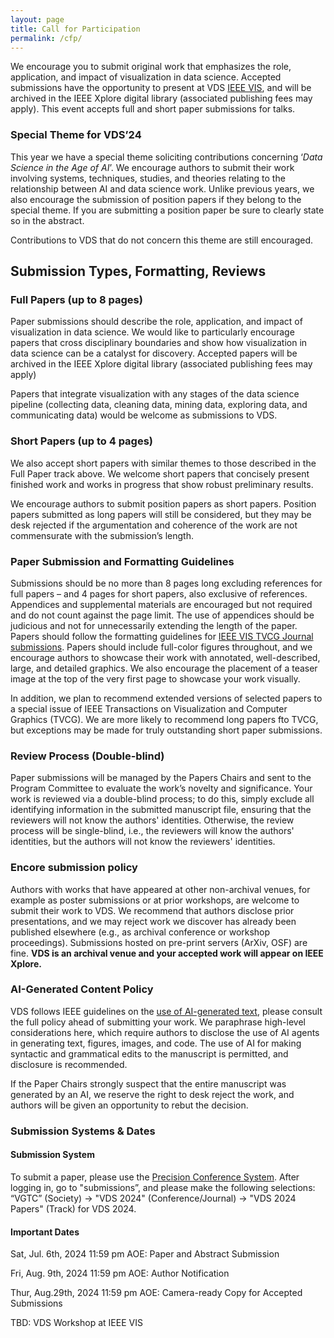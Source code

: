 ```yaml
---
layout: page
title: Call for Participation
permalink: /cfp/
---
```



We encourage you to submit original work that emphasizes the role, application, and impact of visualization in data science. Accepted submissions have the opportunity to present at VDS [IEEE VIS](http://ieeevis.org/year/2023/welcome), and will be archived in the IEEE Xplore digital library (associated publishing fees may apply). This event accepts full and short paper submissions for talks.

### Special Theme for VDS’24
This year we have a special theme soliciting contributions concerning ‘*Data Science in the Age of AI*’.  We encourage authors to submit their work involving systems, techniques, studies, and theories relating to the relationship between AI and data science work. Unlike previous years, we also encourage the submission of position papers if they belong to the special theme. If you are submitting a position paper be sure to clearly state so in the abstract.

Contributions to VDS that do not concern this theme are still encouraged.

## Submission Types, Formatting, Reviews

### Full Papers (up to 8 pages)

Paper submissions should describe the role, application, and impact of visualization in data science. We would like to particularly encourage papers that cross disciplinary boundaries and show how visualization in data science can be a catalyst for discovery. Accepted papers will be archived in the IEEE Xplore digital library (associated publishing fees may apply)

Papers that integrate visualization with any stages of the data science pipeline (collecting data, cleaning data, mining data, exploring data, and communicating data) would be welcome as submissions to VDS.


### Short Papers (up to 4 pages)

We also accept short papers with similar themes to those described in the Full Paper track above. We welcome short papers that concisely present finished work and works in progress that show robust preliminary results.

We encourage authors to submit position papers as short papers. Position papers submitted as long papers will still be considered, but they may be desk rejected if the argumentation and coherence of the work are not commensurate with the submission’s length. 


### Paper Submission and Formatting Guidelines

Submissions should be no more than 8 pages long excluding references for full papers – and 4 pages for short papers, also exclusive of references. Appendices and supplemental materials are encouraged but not required and do not count against the page limit. The use of appendices should be judicious and not for unnecessarily extending the length of the paper. Papers should follow the formatting guidelines for [IEEE VIS TVCG Journal submissions](https://tc.computer.org/vgtc/publications/journal). Papers should include full-color figures throughout, and we encourage authors to showcase their work with annotated, well-described, large, and detailed graphics. We also encourage the placement of a teaser image at the top of the very first page to showcase your work visually.

In addition, we plan to recommend extended versions of selected papers to a special issue of IEEE Transactions on Visualization and Computer Graphics (TVCG). We are more likely to recommend long papers fto TVCG, but exceptions may be made for truly outstanding short paper submissions.




### Review Process (Double-blind)

Paper submissions will be managed by the Papers Chairs and sent to the Program Committee to evaluate the work’s novelty and significance. Your work is reviewed via a double-blind process; to do this, simply exclude all identifying information in the submitted manuscript file, ensuring that the reviewers will not know the authors' identities. Otherwise, the review process will be single-blind, i.e., the reviewers will know the authors' identities, but the authors will not know the reviewers' identities.


### Encore submission policy

Authors with works that have appeared at other non-archival venues, for example as poster submissions or at prior workshops, are welcome to submit their work to VDS. We recommend that authors disclose prior presentations, and we may reject work we discover has already been published elsewhere (e.g., as archival conference or workshop proceedings). Submissions hosted on pre-print servers (ArXiv, OSF) are fine.  **VDS is an archival venue and your accepted work will appear on IEEE Xplore.**


### AI-Generated Content Policy

VDS follows IEEE guidelines on the [use of AI-generated text](https://journals.ieeeauthorcenter.ieee.org/become-an-ieee-journal-author/publishing-ethics/guidelines-and-policies/submission-and-peer-review-policies/#ai-generated-text), please consult the full policy ahead of submitting your work. We paraphrase high-level considerations here, which require authors to disclose the use of AI agents in generating text, figures, images, and code. The use of AI for making syntactic and grammatical edits to the manuscript is permitted, and disclosure is recommended. 

If the Paper Chairs strongly suspect that the entire manuscript was generated by an AI, we reserve the right to desk reject the work, and authors will be given an opportunity to rebut the decision. 



### Submission Systems & Dates


#### Submission System

To submit a paper, please use the [Precision Conference System](https://new.precisionconference.com/submissions). After logging in, go to "submissions”, and please make the following selections: “VGTC” (Society) -> "VDS 2024" (Conference/Journal) -> "VDS 2024 Papers" (Track) for VDS 2024.

#### Important Dates

Sat, Jul. 6th, 2024 11:59 pm AOE: Paper and Abstract Submission

Fri, Aug. 9th, 2024 11:59 pm AOE: Author Notification

Thur, Aug.29th, 2024 11:59 pm AOE: Camera-ready Copy for Accepted Submissions

TBD: VDS Workshop at IEEE VIS
